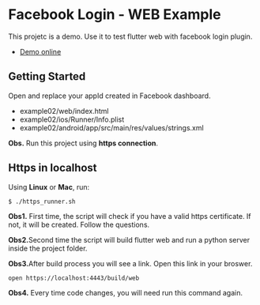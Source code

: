 # Facebook Login - WEB Example

This projetc is a demo. Use it to test flutter web with facebook login plugin.
- [Demo online](https://fb-login-29c92.firebaseapp.com)

## Getting Started

Open and replace your appId created in Facebook dashboard.
- example02/web/index.html
- example02/ios/Runner/Info.plist
- example02/android/app/src/main/res/values/strings.xml

<b>Obs.</b> Run this project using <b>https connection</b>.

## Https in localhost

Using <b>Linux</b> or <b>Mac</b>, run:
```
$ ./https_runner.sh
```

<b>Obs1.</b> First time, the script will check if you have a valid https certificate. If not, it will be created. Follow the questions.

<b>Obs2.</b>Second time the script will build flutter web and run a python server inside the project folder.

<b>Obs3.</b>After build process you will see a link. Open this link in your broswer.
```
open https://localhost:4443/build/web
```

<b>Obs4.</b> Every time code changes, you will need run this command again.